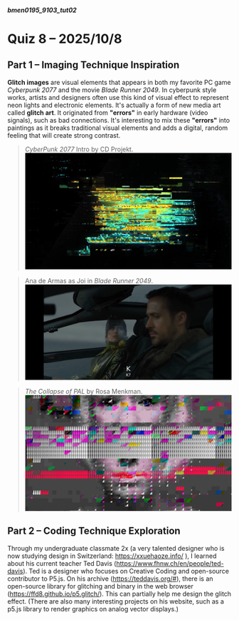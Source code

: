 ##### bmen0195_9103_tut02
# Quiz 8 – 2025/10/8
## Part 1 – Imaging Technique Inspiration

**Glitch images** are visual elements that appears in both my favorite PC game *Cyberpunk 2077* and the movie *Blade Runner 2049*. In cyberpunk style works, artists and designers often use this kind of visual effect to represent neon lights and electronic elements. It's actually a form of new media art called **glitch art**. It originated from **"errors"** in early hardware (video signals), such as bad connections. It's interesting to mix these **"errors"** into paintings as it breaks traditional visual elements and adds a digital, random feeling that will create strong contrast.

> *CyberPunk 2077* Intro by CD Projekt.
![CyberPunk 2077 Intro by CD Projekt.](image/cyberpunk-logo-glitch-intro.jpg)


> Ana de Armas as Joi in *Blade Runner 2049*.
![Ana de Armas as Joi in Blade Runner 2049.](image/20251008204814_129_417.png)


> *The Collapse of PAL* by Rosa Menkman.
![Rosa Menkman](image/screen-shot-2017-10-09-at-10-39-31-am.png)

## Part 2 – Coding Technique Exploration

Through my undergraduate classmate 2x (a very talented designer who is now studying design in Switzerland: https://xxuehaoze.info/
), I learned about his current teacher Ted Davis (https://www.fhnw.ch/en/people/ted-davis). Ted is a designer who focuses on Creative Coding and open-source contributor to P5.js. On his archive (https://teddavis.org/#), there is an open-source library for glitching and binary in the web browser (https://ffd8.github.io/p5.glitch/). This can partially help me design the glitch effect. (There are also many interesting projects on his website, such as a p5.js library to render graphics on analog vector displays.)